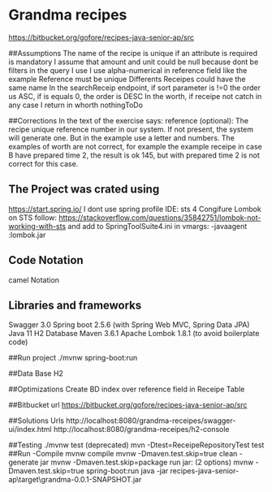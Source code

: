 # Grandma recipes
https://bitbucket.org/gofore/recipes-java-senior-ap/src

##Assumptions
The name of the recipe is unique
if an attribute is required is mandatory
I assume that amount and unit could be null because dont be filters in the query
I use I use alpha-numerical in reference field like the example
Reference must be unique
Differents Receipes could have the same name
In the searchReceip endpoint, if sort parameter is !=0 the order us ASC, if is equals 0, the order is DESC
In the worth, if receipe not catch in any case I return in whorth nothingToDo


##Corrections
In the text of the exercise says:
reference (optional): The recipe unique reference number in our system. If not present, the system will generate one.
But in the example use a letter and numbers. 
The examples of worth are not correct, for example the example receipe in case B have prepared time 2, the result is ok 145, but with prepared time 2 is not correct for this case.

## The Project was crated using
https://start.spring.io/
I dont use spring profile
IDE: sts 4
Congifure Lombok on  STS follow:
https://stackoverflow.com/questions/35842751/lombok-not-working-with-sts
and add to SpringToolSuite4.ini in vmargs: -javaagent :lombok.jar
## Code Notation
camel Notation

## Libraries and frameworks
Swagger 3.0
Spring boot 2.5.6 (with Spring Web MVC, Spring Data JPA)
Java 11
H2 Database
Maven 3.6.1
Apache Lombok 1.8.1 (to avoid boilerplate code)

##Run project
 ./mvnw spring-boot:run

##Data Base
H2

##Optimizations
Create BD index over reference field in Receipe Table

##Bitbucket url
https://bitbucket.org/gofore/recipes-java-senior-ap/src

##Solutions Urls
http://localhost:8080/grandma-receipes/swagger-ui/index.html
http://localhost:8080/grandma-receipes/h2-console

##Testing
./mvnw test (deprecated)
mvn -Dtest=ReceipeRepositoryTest test
##Run
-Compile
mvnw compile
mvnw -Dmaven.test.skip=true clean
-generate jar
mvnw -Dmaven.test.skip=package
run jar: (2 options)
mvnw -Dmaven.test.skip=true spring-boot:run
java -jar  recipes-java-senior-ap\target\grandma-0.0.1-SNAPSHOT.jar
